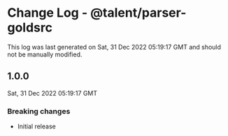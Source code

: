 # Change Log - @talent/parser-goldsrc

This log was last generated on Sat, 31 Dec 2022 05:19:17 GMT and should not be manually modified.

## 1.0.0
Sat, 31 Dec 2022 05:19:17 GMT

### Breaking changes

- Initial release

